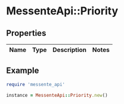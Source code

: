 # MessenteApi::Priority

## Properties

| Name | Type | Description | Notes |
| ---- | ---- | ----------- | ----- |

## Example

```ruby
require 'messente_api'

instance = MessenteApi::Priority.new()
```

